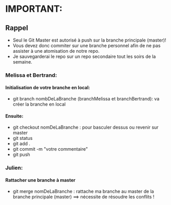 # IMPORTANT:


## Rappel

* Seul le Git Master est autorisé à push sur la branche principale (master)!
* Vous devez donc commiter sur une branche personnel afin de ne pas assister à une atomisation de notre repo.
* Je sauvegarderai le repo sur un repo secondaire tout les soirs de la semaine.


### Melissa et Bertrand:

#### Initialisation de votre branche en local:
* git branch nombDeLaBranche (branchMelissa et branchBertrand): va créer la branche en local

#### Ensuite:
* git checkout nomDeLaBranche : pour basculer dessus ou revenir sur master
* git status
* git add .
* git commit -m "votre commentaire"
* git push


### Julien:

#### Rattacher une branche à master
* git merge nomDeLaBranche : rattache ma branche au master de la branche principale (master) ==> nécessite de résoudre les conflits !   